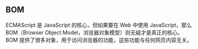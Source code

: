## BOM ##

ECMAScript 是 JavaScript 的核心，但如果要在 Web 中使用 JavaScript，那么 BOM（Browser Object Model，浏览器对象模型）则无疑才是真正的核心。BOM 提供了很多对象，用于访问浏览器的功能，这些功能与任何网页内容无关。 
